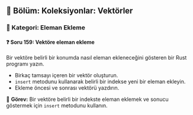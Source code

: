 ## 📘 Bölüm: Koleksiyonlar: Vektörler  
### 🔹 Kategori: Eleman Ekleme  
#### ❓ Soru 159: Vektöre eleman ekleme

Bir vektöre belirli bir konumda nasıl eleman ekleneceğini gösteren bir Rust programı yazın.

- Birkaç tamsayı içeren bir vektör oluşturun.
- `insert` metodunu kullanarak belirli bir indekse yeni bir eleman ekleyin.
- Ekleme öncesi ve sonrası vektörü yazdırın.

🔧 **Görev:** Bir vektöre belirli bir indekste eleman eklemek ve sonucu göstermek için `insert` metodunu kullanın.
